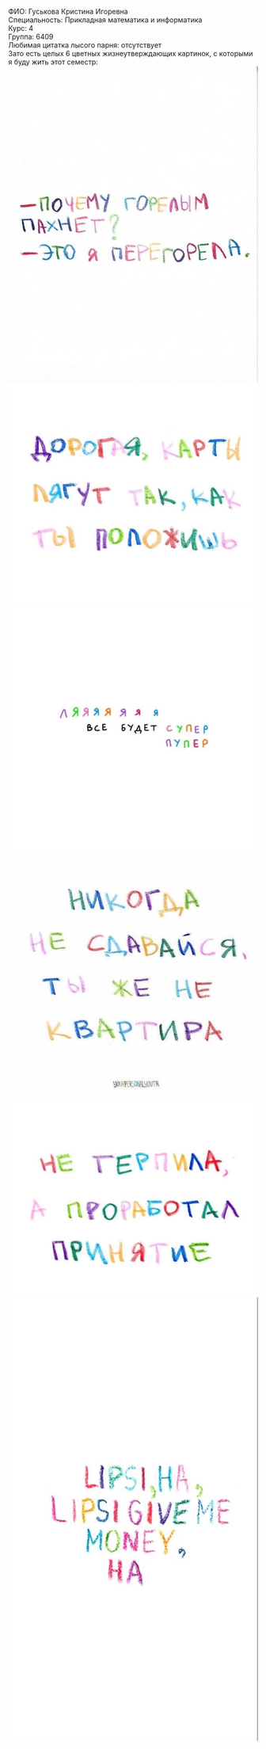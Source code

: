 ФИО: Гуськова Кристина Игоревна <br />
Специальность: Прикладная математика и информатика <br />
Курс: 4 <br />
Группа: 6409 <br />
Любимая цитатка лысого парня: отсутствует <br />
Зато есть целых 6 цветных жизнеутверждающих картинок, с которыми я буду жить этот семестр:
![Alt text](./kind_images/image-4.png)
![Alt text](./kind_images/image-2.png)
![Alt text](./kind_images/image-3.png)
![Alt text](./kind_images/image.png)
![Alt text](./kind_images/image-1.png)
![Alt text](./kind_images/image-5.png)
